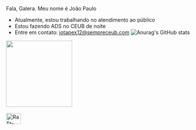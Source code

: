 Fala, Galera. 
Meu nome é João Paulo

- Atualmente, estou trabalhando no atendimento ao público
- Estou fazendo ADS no CEUB de noite
- Entre em contato: jotapex12@sempreceub.com
![Anurag's GitHub stats](https://github-readme-stats.vercel.app/api?username=joaorodriguesz7&theme=dark&show_icons=true)
<img height="180cm" src="https://github-readme-stats.vercel.app/api/top-langs/?username=joaorodriguesz7&layout=compact&langs_count=16&theme=chartreuse-dark"/>

<div style="display: inline_block"><br>
<img align="center" alt="Rafa-Python" height="30" width="40" src="https://cdn.jsdelivr.net/gh/devicons/devicon@latest/icons/python/python-original.svg" />
</div>
